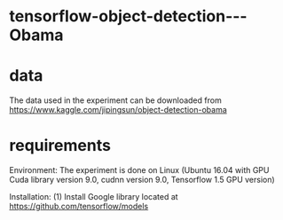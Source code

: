 # tensorflow-object-detection---Obama

# data
The data used in the experiment can be downloaded from  
     https://www.kaggle.com/jipingsun/object-detection-obama
     
# requirements

Environment:
The experiment is done on Linux (Ubuntu 16.04 with GPU Cuda library version 9.0, cudnn version 9.0, Tensorflow 1.5 GPU version)

Installation:
(1) Install Google library located at
     https://github.com/tensorflow/models
        

